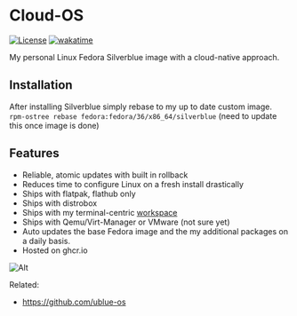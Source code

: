 # Cloud-OS

[![License](https://img.shields.io/badge/license-Apache2-brightgreen.svg)](LICENSE)
[![wakatime](https://wakatime.com/badge/user/173067c8-7ded-4cfb-8605-b3032659c00c/project/2500ba3a-f747-4893-b70e-4278332c24fc.svg)](https://wakatime.com/badge/user/173067c8-7ded-4cfb-8605-b3032659c00c/project/2500ba3a-f747-4893-b70e-4278332c24fc)

My personal Linux Fedora Silverblue image with a cloud-native approach. 

## Installation

After installing Silverblue simply rebase to my up to date custom image.  
`rpm-ostree rebase fedora:fedora/36/x86_64/silverblue` (need to update this
once image is done)

## Features

* Reliable, atomic updates with built in rollback
* Reduces time to configure Linux on a fresh install drastically
* Ships with flatpak, flathub only
* Ships with distrobox
* Ships with my terminal-centric [workspace]
* Ships with Qemu/Virt-Manager or VMware (not sure yet)
* Auto updates the base Fedora image and the my additional packages on a daily
  basis.
* Hosted on ghcr.io

![Alt](https://repobeats.axiom.co/api/embed/fa9e3f63018894aee1a032e23926a68beb110808.svg "Repobeats analytics image")

[workspace]: <https://github.com/SimonWoodtli/workspace>

Related:

* <https://github.com/ublue-os>
